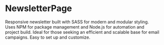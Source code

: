 # NewsletterPage
Responsive newsletter built with SASS for modern and modular styling. Uses NPM for package management and Node.js for automation and project build. Ideal for those seeking an efficient and scalable base for email campaigns. Easy to set up and customize.
